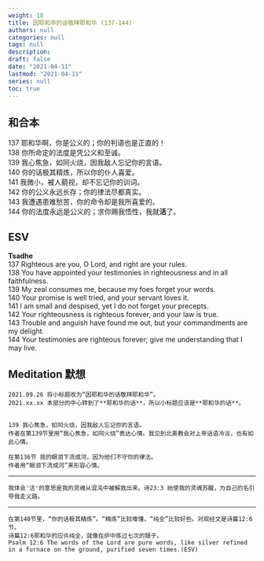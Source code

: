 ```yaml
---
weight: 18
title: 因耶和华的话敬拜耶和华 (137-144)
authors: null
categories: null
tags: null
description:
draft: false
date: "2021-04-11"
lastmod: "2021-04-11"
series: null
toc: true
---
```



<!--more-->

## 和合本
137 耶和华啊，你是公义的；你的判语也是正直的！  
138 你所命定的法度是凭公义和至诚。  
139 我心焦急，如同火烧，因我敌人忘记你的言语。  
140 你的话极其精炼，所以你的仆人喜爱。  
141 我微小，被人藐视，却不忘记你的训词。  
142 你的公义永远长存；你的律法尽都真实。  
143 我遭遇患难愁苦，你的命令却是我所喜爱的。  
144 你的法度永远是公义的；求你赐我悟性，我就**活**了。  

## ESV
**Tsadhe**  
137 Righteous are you, O Lord, and right are your rules.  
138 You have appointed your testimonies in righteousness and in all faithfulness.  
139 My zeal consumes me, because my foes forget your words.  
140 Your promise is well tried, and your servant loves it.  
141 I am small and despised, yet I do not forget your precepts.  
142 Your righteousness is righteous forever, and your law is true.  
143 Trouble and anguish have found me out, but your commandments are my delight.   
144 Your testimonies are righteous forever; give me understanding that I may live.  

## Meditation 默想

    2021.09.26 将小标题改为“因耶和华的话敬拜耶和华”。
    2021.xx.xx 本部分的中心转到了**耶和华的话**，所以小标题应该是**耶和华的话**。   
    

    139 我心焦急，如同火烧，因我敌人忘记你的言语。  
    作者在第139节里用“我心焦急，如同火烧”表达心情。我见到北美教会对上帝话语冷淡，也有如此心情。     

    在第136节 我的眼泪下流成河，因为他们不守你的律法。  
    作者用“眼泪下流成河”来形容心情。

___
    我体会'活'的意思是我的灵魂从混沌中被解救出来。诗23:3 祂使我的灵魂苏醒，为自己的名引导我走义路。
    
___
    在第140节里，“你的话极其精炼”。“精炼”比较难懂，“纯全”比较好些。对观经文是诗篇12:6节。 
    诗篇12:6耶和华的应许纯全，就像在炉中炼过七次的银子。  
    Psalm 12:6 The words of the Lord are pure words, like silver refined in a furnace on the ground, purified seven times.(ESV)   



<script>
    var refTagger = {
        settings: {
            bibleVersion: "KJV" /*hlybblsmpshndtn*/
        }
    }; 

    (function(d, t) {
        var n=d.querySelector('[nonce]');
        refTagger.settings.nonce = n && (n.nonce||n.getAttribute('nonce'));
        var g = d.createElement(t), s = d.getElementsByTagName(t)[0];
        g.src = 'https://api.reftagger.com/v2/RefTagger.js';
        g.nonce = refTagger.settings.nonce;
        s.parentNode.insertBefore(g, s);
    }(document, 'script'));
</script>